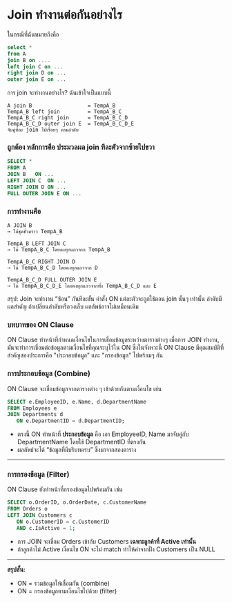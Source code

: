 # Join ทำงานต่อกันอย่างไร

ในกรณีที่ฉันหมายถึงคือ
```sql
select *
from A
join B on ....
left join C on ...
right join D on ...
outer join E on ... 
````

การ join จะทำงานอย่างไร? ฉันเข้าใจเป็นแบบนี้ 
```
A join B                  = TempA_B
TempA_B left join         = TempA_B_C 
TempA_B_C right join      = TempA_B_C_D 
TempA_B_C_D outer join E  = TempA_B_C_D_E 
จับคู่ที่ละ join ไปเรื่อยๆ ตามลำดับ
```

### ถูกต้อง หลักการคือ ประมวลผล join ทีละตัวจากซ้ายไปขวา
```sql
SELECT *
FROM A
JOIN B   ON ...
LEFT JOIN C  ON ...
RIGHT JOIN D ON ...
FULL OUTER JOIN E ON ...
```

### การทำงานคือ
```
A JOIN B
→ ได้ชุดชั่วคราว TempA_B

TempA_B LEFT JOIN C
→ ได้ TempA_B_C โดยคงทุกแถวจาก TempA_B

TempA_B_C RIGHT JOIN D
→ ได้ TempA_B_C_D โดยคงทุกแถวจาก D

TempA_B_C_D FULL OUTER JOIN E
→ ได้ TempA_B_C_D_E โดยคงทุกแถวจากทั้ง TempA_B_C_D และ E
```

สรุป:
Join จะทำงาน “ซ้อน” กันทีละขั้น
คำสั่ง ON แต่ละตัวจะถูกใช้ตอน join นั้นๆ เท่านั้น
ลำดับมีผลสำคัญ ถ้าเปลี่ยนลำดับหรือวงเล็บ ผลลัพธ์อาจไม่เหมือนเดิม

### บทบาทของ ON Clause
ON Clause ทำหน้าที่กำหนดเงื่อนไขในการเชื่อมข้อมูลระหว่างตารางต่างๆ เมื่อการ JOIN ทำงาน, มันจะทำการเชื่อมต่อข้อมูลตามเงื่อนไขที่คุณระบุไว้ใน ON ซึ่งในจังหวะนี้ ON Clause มีคุณสมบัติที่สำคัญสองประการคือ "ประกอบข้อมูล" และ "กรองข้อมูล" ไปพร้อมๆ กัน

### การประกอบข้อมูล (Combine)

ON Clause จะเชื่อมข้อมูลจากตารางต่าง ๆ เข้าด้วยกันตามเงื่อนไข เช่น

```sql
SELECT e.EmployeeID, e.Name, d.DepartmentName
FROM Employees e
JOIN Departments d
   ON e.DepartmentID = d.DepartmentID;
```

* ตรงนี้ ON ทำหน้าที่ **ประกอบข้อมูล** คือ เอา EmployeeID, Name มาจับคู่กับ DepartmentName โดยใช้ DepartmentID ที่ตรงกัน
* ผลลัพธ์จะได้ “ข้อมูลที่มีบริบทครบ” ซึ่งมาจากสองตาราง

---

### การกรองข้อมูล (Filter)

ON Clause ยังทำหน้าที่กรองข้อมูลไปพร้อมกัน เช่น

```sql
SELECT o.OrderID, o.OrderDate, c.CustomerName
FROM Orders o
LEFT JOIN Customers c
   ON o.CustomerID = c.CustomerID
   AND c.IsActive = 1;
```

* การ JOIN จะเชื่อม Orders เข้ากับ Customers **เฉพาะลูกค้าที่ Active เท่านั้น**
* ถ้าลูกค้าไม่ Active เงื่อนไข ON จะไม่ match ทำให้ค่าจากฝั่ง Customers เป็น NULL

---

**สรุปสั้น:**

* ON = รวมข้อมูลให้เชื่อมกัน (combine)
* ON = กรองข้อมูลตามเงื่อนไขไปด้วย (filter)

